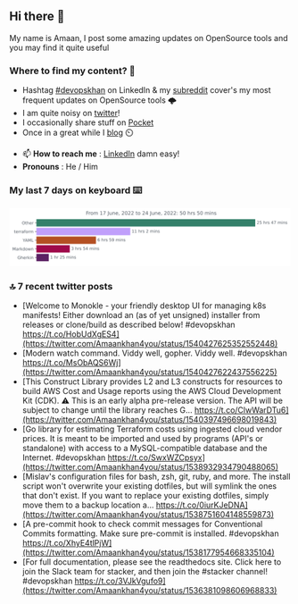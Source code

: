 <!--- [![Hits](https://hits.seeyoufarm.com/api/count/incr/badge.svg?url=https%3A%2F%2Fgithub.com%2Fakhan4u%2Fhit-counter&count_bg=%2379C83D&title_bg=%23555555&icon=&icon_color=%23E7E7E7&title=visits&edge_flat=false)](https://hits.seeyoufarm.com) --->

## Hi there 👋

My name is Amaan, I post some amazing updates on OpenSource tools and you may find it quite useful

### Where to find my content? 🤔

* Hashtag [#devopskhan](https://www.linkedin.com/feed/hashtag/devopskhan/) on LinkedIn & my [subreddit](https://www.reddit.com/r/devopskhan/) cover's my most frequent updates on OpenSource tools 🌩️
* I am quite noisy on [twitter](https://twitter.com/Amaankhan4you)!
* I occasionally share stuff on [Pocket](https://getpocket.com/@ej6g8d1dp2829A16a9Tf5d4T6bAMp3d8791rejDe86yem3bm4e14ex4fT4dluk29)
* Once in a great while I [blog](https://linuxparrot.com/) ⏲️


- 📫 **How to reach me** : [LinkedIn](https://www.linkedin.com/in/amaan-khan-linux-ninja) damn easy!
- **Pronouns** : He / Him

### My last 7 days on keyboard ⌨️

<img src="https://github.com/akhan4u/akhan4u/blob/main/images/stat.svg" alt="Amaan's Wakatime Activity!"/>

### 🔝 7 recent twitter posts
<!-- DEVDOJO:START -->
- [Welcome to Monokle - your friendly desktop UI for managing k8s manifests! Either download an &lpar;as of yet unsigned&rpar; installer from releases or clone/build as described below! #devopskhan https://t.co/HobUdXgES4](https://twitter.com/Amaankhan4you/status/1540427625352552448)
- [Modern watch command. Viddy well, gopher. Viddy well. #devopskhan https://t.co/MsObAQS6Wj](https://twitter.com/Amaankhan4you/status/1540427622437556225)
- [This Construct Library provides L2 and L3 constructs for resources to build AWS Cost and Usage reports using the AWS Cloud Development Kit &lpar;CDK&rpar;. ⚠️ This is an early alpha pre-release version. The API will be subject to change until the library reaches G… https://t.co/ClwWarDTu6](https://twitter.com/Amaankhan4you/status/1540397496698019843)
- [Go library for estimating Terraform costs using ingested cloud vendor prices. It is meant to be imported and used by programs &lpar;API&#39;s or standalone&rpar; with access to a MySQL-compatible database and the Internet. #devopskhan https://t.co/SwxWZCpsyx](https://twitter.com/Amaankhan4you/status/1538932934790488065)
- [Mislav&#39;s configuration files for bash, zsh, git, ruby, and more. The install script won&#39;t overwrite your existing dotfiles, but will symlink the ones that don&#39;t exist. If you want to replace your existing dotfiles, simply move them to a backup location a… https://t.co/0iurKJeDNA](https://twitter.com/Amaankhan4you/status/1538751604148559873)
- [A pre-commit hook to check commit messages for Conventional Commits formatting. Make sure pre-commit is installed. #devopskhan https://t.co/XhyE4tlPjW](https://twitter.com/Amaankhan4you/status/1538177954668335104)
- [For full documentation, please see the readthedocs site. Click here to join the Slack team for stacker, and then join the #stacker channel! #devopskhan https://t.co/3VJkVgufo9](https://twitter.com/Amaankhan4you/status/1536381098606968833)
<!-- DEVDOJO:END -->

<!-- ![Amaan's GitHub stats](https://github-readme-stats.vercel.app/api?username=akhan4u&count_private=true&show_icons=true&hide=contribs) -->
